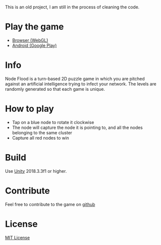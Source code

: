 This is an old project, I am still in the process of cleaning the code.

# Play the game
- [Browser (WebGL)](https://verybadfrags.itch.io/node-flood)
- [Android (Google Play)](https://play.google.com/store/apps/details?id=com.vourch.nodeflood)

# Info
Node Flood is a turn-based 2D puzzle game in which you are pitched against an artificial intelligence trying to infect your network.
The levels are randomly generated so that each game is unique.

# How to play
- Tap on a blue node to rotate it clockwise
- The node will capture the node it is pointing to, and all the nodes belonging to the same cluster
- Capture all red nodes to win

# Build
Use [Unity](https://unity3d.com/get-unity/download) 2018.3.3f1 or higher.

# Contribute
Feel free to contribute to the game on [github](https://github.com/VeryBadFrags/NodeFlood)

# License
[MIT License](https://github.com/VeryBadFrags/NodeFlood/blob/master/LICENSE.txt)
